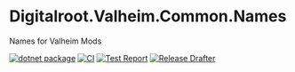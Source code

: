 # Digitalroot.Valheim.Common.Names
Names for Valheim Mods

[![dotnet package](https://github.com/Digitalroot-Valheim/Digitalroot.Valheim.Common.Names/actions/workflows/publish.yml/badge.svg)](https://github.com/Digitalroot-Valheim/Digitalroot.Valheim.Common.Names/actions/workflows/publish.yml)
[![CI](https://github.com/Digitalroot-Valheim/Digitalroot.Valheim.Common.Names/actions/workflows/ci.yml/badge.svg)](https://github.com/Digitalroot-Valheim/Digitalroot.Valheim.Common.Names/actions/workflows/ci.yml)
[![Test Report](https://github.com/Digitalroot-Valheim/Digitalroot.Valheim.Common.Names/actions/workflows/test-report.yml/badge.svg)](https://github.com/Digitalroot-Valheim/Digitalroot.Valheim.Common.Names/actions/workflows/test-report.yml)
[![Release Drafter](https://github.com/Digitalroot-Valheim/Digitalroot.Valheim.Common.Names/actions/workflows/drafter.yml/badge.svg)](https://github.com/Digitalroot-Valheim/Digitalroot.Valheim.Common.Names/actions/workflows/drafter.yml)


